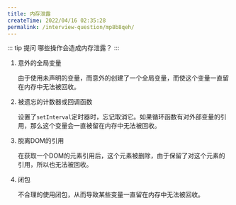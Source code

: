 ```yaml
---
title: 内存泄露
createTime: 2022/04/16 02:35:28
permalink: /interview-question/mp8b8qeh/
---
```


::: tip 提问
哪些操作会造成内存泄露？
:::

1. 意外的全局变量

   由于使用未声明的变量，而意外的创建了一个全局变量，而使这个变量一直留在内存中无法被回收。

2. 被遗忘的计数器或回调函数

   设置了`setInterval`定时器时，忘记取消它。如果循环函数有对外部变量的引用，那么这个变量会一直被留在内存中无法被回收。

3. 脱离DOM的引用

   在获取一个DOM的元素引用后，这个元素被删除，由于保留了对这个元素的引用，所以也无法被回收。

4. 闭包

   不合理的使用闭包，从而导致某些变量一直留在内存中无法被回收。
